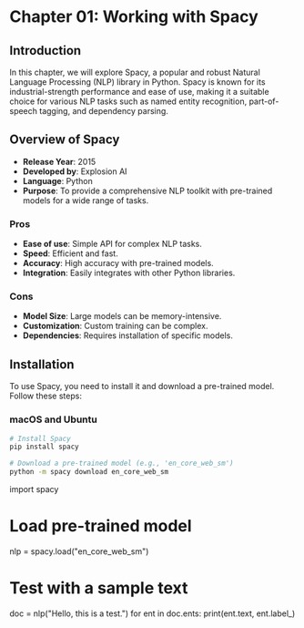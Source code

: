 # Chapter 01: Working with Spacy

## Introduction

In this chapter, we will explore Spacy, a popular and robust Natural Language Processing (NLP) library in Python. Spacy is known for its industrial-strength performance and ease of use, making it a suitable choice for various NLP tasks such as named entity recognition, part-of-speech tagging, and dependency parsing.

## Overview of Spacy

- **Release Year**: 2015
- **Developed by**: Explosion AI
- **Language**: Python
- **Purpose**: To provide a comprehensive NLP toolkit with pre-trained models for a wide range of tasks.

### Pros

- **Ease of use**: Simple API for complex NLP tasks.
- **Speed**: Efficient and fast.
- **Accuracy**: High accuracy with pre-trained models.
- **Integration**: Easily integrates with other Python libraries.

### Cons

- **Model Size**: Large models can be memory-intensive.
- **Customization**: Custom training can be complex.
- **Dependencies**: Requires installation of specific models.

## Installation

To use Spacy, you need to install it and download a pre-trained model. Follow these steps:

### macOS and Ubuntu

```sh
# Install Spacy
pip install spacy

# Download a pre-trained model (e.g., 'en_core_web_sm')
python -m spacy download en_core_web_sm

```
import spacy

# Load pre-trained model
nlp = spacy.load("en_core_web_sm")

# Test with a sample text
doc = nlp("Hello, this is a test.")
for ent in doc.ents:
    print(ent.text, ent.label_)

```